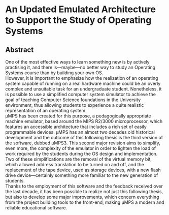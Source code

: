 # An Updated Emulated Architecture to Support the Study of Operating Systems
## Abstract
One of the most effective ways to learn something new is by actively practising it, and there is—maybe—no better way to study an Operating Systems course than by building your own OS.  
However, it is important to emphasize how the realization of an operating system capable of running on a real hardware machine could be an overly complex and unsuitable task for an undergraduate student.
Nonetheless, it is possible to use a simplified computer system simulator to achieve the goal of teaching Computer Science foundations in the University environment, thus allowing students to experience a quite realistic representation of an operating system.  
µMPS has been created for this purpose, a pedagogically appropriate machine emulator, based around the MIPS R2/3000 microprocessor, which features an accessible architecture that includes a rich set of easily programmable devices.
µMPS has an almost two decades old historical development and the outcome of this following thesis is the third version of the software, dubbed µMPS3.
This second major revision aims to simplify, even more, the complexity of the emulator in order to lighten the load of work required by the students during the OS design and implementation.
Two of these simplifications are the removal of the virtual memory bit, which allowed address translation to be turned on and off, and the replacement of the tape device, used as storage devices, with a new flash drive device—certainly something more familiar to the new generation of students.  
Thanks to the employment of this software and the feedback received over the last decade, it has been possible to realize not just this following thesis, but also to develop some major improvements, which concern everything from the project building tools to the front-end, making µMPS a modern and reliable educational software.
